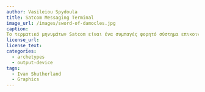 ```yaml
---
author: Vasileiou Spydoula
title: Satcom Messaging Terminal
image_url: /images/sword-of-damocles.jpg
caption:
Το τερματικό μηνυμάτων Satcom είναι ένα συμπαγές φορητό σύστημα επικοινωνίας ικανό να παρέχει ασφαλείς αναφορές θέσης, πλοήγηση, σύντομα μηνύματα και επικοινωνίες πίεσης χρησιμοποιώντας τον αναμεταδότη κινητής δορυφορικής υπηρεσίας (MSS) ινδικού δορυφόρου (GSAT-6). Το σύστημα που λειτουργεί με μπαταρία μπορεί να αναπτυχθεί σε λιγότερο από ένα λεπτό, καθιστώντας το εξαιρετικά κατάλληλο για αμυντικές δυνάμεις. ΧΑΡΑΚΤΗΡΙΣΤΙΚΑ
license_url:
license_text:
categories:
  - archetypes
  - output-device
tags:
  - Ivan Shutherland
  - Graphics
---
```

